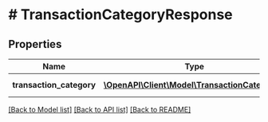 # # TransactionCategoryResponse

## Properties

Name | Type | Description | Notes
------------ | ------------- | ------------- | -------------
**transaction_category** | [**\OpenAPI\Client\Model\TransactionCategory[]**](TransactionCategory.md) |  | [optional] [readonly]

[[Back to Model list]](../../README.md#models) [[Back to API list]](../../README.md#endpoints) [[Back to README]](../../README.md)
